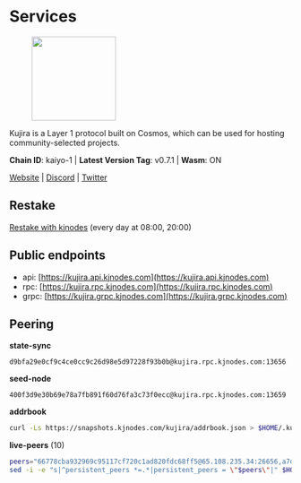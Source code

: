 # Services

<figure><img src="https://raw.githubusercontent.com/kj89/testnet_manuals/main/pingpub/logos/kujira.png" width="150" alt=""><figcaption></figcaption></figure>

Kujira is a Layer 1 protocol built on Cosmos, which can be used for  hosting community-selected projects.

**Chain ID**: kaiyo-1 | **Latest Version Tag**: v0.7.1 | **Wasm**: ON

[Website](https://kujira.app) | [Discord](https://discord.gg/teamkujira) | [Twitter](https://twitter.com/TeamKujira)

## Restake

[Restake with kjnodes](https://restake.app/kujira/kujiravaloper1tnuqj73jfn3724lqz34c27tuv80nv336sadqym) (every day at 08:00, 20:00)
## Public endpoints

* api: [https://kujira.api.kjnodes.com](https://kujira.api.kjnodes.com)
* rpc: [https://kujira.rpc.kjnodes.com](https://kujira.rpc.kjnodes.com)
* grpc: [https://kujira.grpc.kjnodes.com](https://kujira.grpc.kjnodes.com)

## Peering

**state-sync**

```text
d9bfa29e0cf9c4ce0cc9c26d98e5d97228f93b0b@kujira.rpc.kjnodes.com:13656
```

**seed-node**

```text
400f3d9e30b69e78a7fb891f60d76fa3c73f0ecc@kujira.rpc.kjnodes.com:13659
```

**addrbook**
```bash
curl -Ls https://snapshots.kjnodes.com/kujira/addrbook.json > $HOME/.kujira/config/addrbook.json
```

**live-peers** (10)
```bash
peers="66778cba932969c95117cf720c1ad820fdc68ff5@65.108.235.34:26656,a7d96dc929824613315dcc1c90fee119f28cc51f@134.65.193.158:26656,15679999b404a9ee027dc9f5e795d6c4fddb6cee@51.91.152.102:20000,3533d12b4dcacec1ab74183fad9cc65cb9e71ac7@198.244.167.22:5060,ecafd5cadaf3526a588550a7bc343ce2670c988d@185.16.39.231:26656,213dbb8301ce1c0f5662a9b723bd613f15e1dd4e@75.119.157.167:30656,d9bfa29e0cf9c4ce0cc9c26d98e5d97228f93b0b@65.109.88.38:13656,d6d14f99ef25c8ffee6fa4afca40fece0c1ab9fe@107.181.229.154:20656,0179a6055fc1e36053facef08766d06186f3cd33@65.21.200.224:11856,d3427d444b6909529d73025fe32a73dfea7b90d1@148.251.85.115:26656"
sed -i -e "s|^persistent_peers *=.*|persistent_peers = \"$peers\"|" $HOME/.kujira/config/config.toml
```
